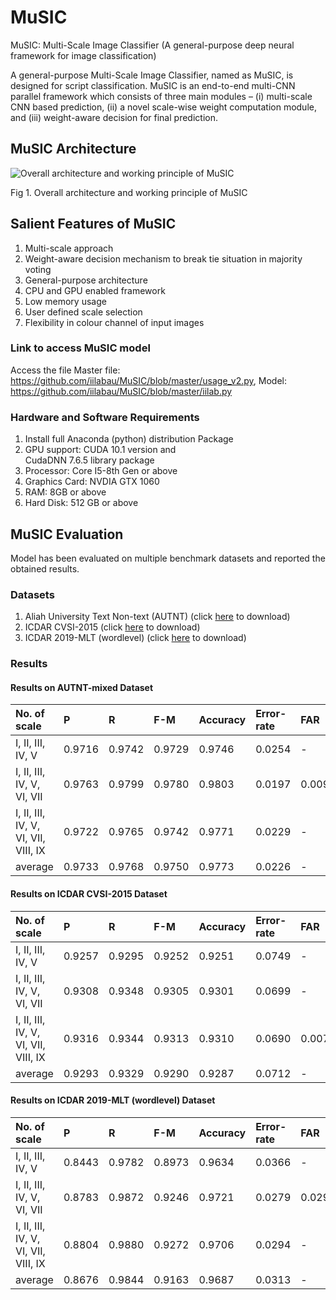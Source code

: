# MuSIC
MuSIC: Multi-Scale Image Classifier (A general-purpose deep neural framework for image classification)

A general-purpose Multi-Scale Image Classifier, named as MuSIC, is designed for script classification. MuSIC is an end-to-end multi-CNN parallel framework which consists of three main modules – (i) multi-scale CNN based prediction, (ii) a novel scale-wise weight computation module, and (iii) weight-aware decision for final prediction.

 ## MuSIC Architecture
![Overall architecture and working principle of MuSIC](https://user-images.githubusercontent.com/38031801/198822219-fb6eee8e-2bf5-45ad-99e6-e0600c8a1d4e.png)
                                                        <p align = "left">
                                                           Fig 1. Overall architecture and working principle of MuSIC
 </p>

## Salient Features of MuSIC
1. Multi-scale approach
2. Weight-aware decision mechanism to break tie situation in majority voting
3. General-purpose architecture
4. CPU and GPU enabled framework
5. Low memory usage
6. User defined scale selection
7. Flexibility in colour channel of input images

### Link to access MuSIC model
Access the file  Master file: https://github.com/iilabau/MuSIC/blob/master/usage_v2.py, Model: https://github.com/iilabau/MuSIC/blob/master/iilab.py

### Hardware and Software Requirements 
1. Install full Anaconda (python) distribution Package
2. GPU support: CUDA 10.1 version and  
                CudaDNN 7.6.5 library package
3. Processor: Core I5-8th Gen or above
4. Graphics Card: NVDIA GTX 1060
5. RAM: 8GB or above
6. Hard Disk: 512 GB or above

## MuSIC Evaluation
Model has been evaluated on multiple benchmark datasets and reported the obtained results.
### Datasets
1. Aliah University Text Non-text (AUTNT) (click [here](https://github.com/iilabau/AUTNTdataset) to download)
3. ICDAR CVSI-2015  (click [here](http://www.ict.griffith.edu.au/cvsi2015/Dataset.php) to download)
4. ICDAR 2019-MLT (wordlevel) (click [here](https://rrc.cvc.uab.es/?ch=15&com=introduction) to download)

### Results
#### Results on AUTNT-mixed Dataset
|No. of scale|P |R |F-M |Accuracy |Error-rate |FAR |FRR |
|:-----------|:-|:-|:---|:--------|:----------|:---|:---|
|I, II, III, IV, V|0.9716|0.9742|0.9729|0.9746|0.0254|-|-|
|I, II, III, IV, V, VI, VII|0.9763|	0.9799|	0.9780|	0.9803|	0.0197|	0.0097|	0.0199|
|I, II, III, IV, V, VI, VII, VIII, IX|0.9722|	0.9765|	0.9742|	0.9771|	0.0229|	-|	-|
|average|0.9733|	0.9768|	0.9750|	0.9773|	0.0226|	-|	-|

#### Results on ICDAR CVSI-2015 Dataset
|No. of scale|P |R |F-M |Accuracy |Error-rate |FAR |FRR |
|:-----------|:-|:-|:---|:--------|:----------|:---|:---|
|I, II, III, IV, V|0.9257	|0.9295|	0.9252	|0.9251|	0.0749|	-|	-|
|I, II, III, IV, V, VI, VII|0.9308|	0.9348|	0.9305|	0.9301|	0.0699|	-|	-|
|I, II, III, IV, V, VI, VII, VIII, IX|0.9316|	0.9344|	0.9313|	0.9310	|0.0690	|0.0076|	0.0635|
|average|0.9293|	0.9329	|0.9290	|0.9287|	0.0712|	-|	-|

#### Results on ICDAR 2019-MLT (wordlevel) Dataset
|No. of scale|P |R |F-M |Accuracy |Error-rate |FAR |FRR |
|:-----------|:-|:-|:---|:--------|:----------|:---|:---|
|I, II, III, IV, V|0.8443|	0.9782|	0.8973|	0.9634|	0.0366|	-|	-|
|I, II, III, IV, V, VI, VII|0.8783|	0.9872|	0.9246|	0.9721|	0.0279	|0.0293|	0.0127|
|I, II, III, IV, V, VI, VII, VIII, IX|0.8804|	0.9880|	0.9272|	0.9706|	0.0294|	-|	-|
|average|0.8676|	0.9844|	0.9163|	0.9687|	0.0313|	-|	-|


